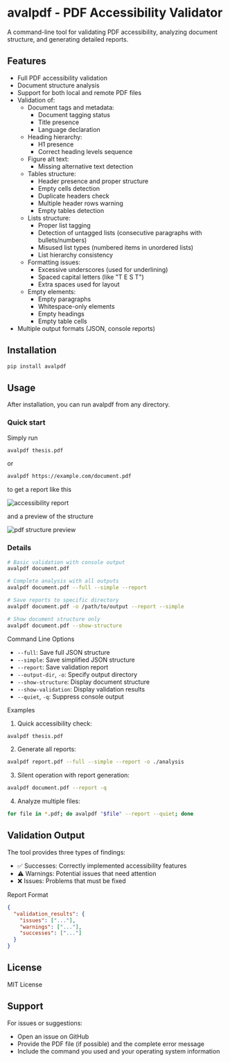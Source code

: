 # avalpdf - PDF Accessibility Validator

A command-line tool for validating PDF accessibility, analyzing document structure, and generating detailed reports.

## Features

- Full PDF accessibility validation
- Document structure analysis 
- Support for both local and remote PDF files
- Validation of:
  - Document tags and metadata:
    - Document tagging status
    - Title presence
    - Language declaration
  - Heading hierarchy:
    - H1 presence
    - Correct heading levels sequence
  - Figure alt text:
    - Missing alternative text detection
  - Tables structure:
    - Header presence and proper structure
    - Empty cells detection
    - Duplicate headers check
    - Multiple header rows warning
    - Empty tables detection
  - Lists structure:
    - Proper list tagging
    - Detection of untagged lists (consecutive paragraphs with bullets/numbers)
    - Misused list types (numbered items in unordered lists)
    - List hierarchy consistency
  - Formatting issues:
    - Excessive underscores (used for underlining)
    - Spaced capital letters (like "T E S T")
    - Extra spaces used for layout
  - Empty elements:
    - Empty paragraphs
    - Whitespace-only elements
    - Empty headings
    - Empty table cells
- Multiple output formats (JSON, console reports)

## Installation

```bash
pip install avalpdf
```

## Usage
After installation, you can run avalpdf from any directory.

### Quick start
Simply run
```sh
avalpdf thesis.pdf
```

or 

```sh
avalpdf https://example.com/document.pdf
```

to get a report like this

![accessibility report](https://github.com/user-attachments/assets/6f9fc73e-7bcc-4e8a-8c51-0000e11f18cf)

and a preview of the structure

![pdf structure preview](https://github.com/user-attachments/assets/d09266bc-39af-4e02-b477-55cbf72a95d5)


### Details

```sh
# Basic validation with console output
avalpdf document.pdf

# Complete analysis with all outputs
avalpdf document.pdf --full --simple --report

# Save reports to specific directory
avalpdf document.pdf -o /path/to/output --report --simple

# Show document structure only
avalpdf document.pdf --show-structure
```

Command Line Options
* `--full`: Save full JSON structure
* `--simple`: Save simplified JSON structure
* `--report`: Save validation report
* `--output-dir`, `-o`: Specify output directory
* `--show-structure`: Display document structure
* `--show-validation`: Display validation results
* `--quiet`, `-q`: Suppress console output

Examples
1. Quick accessibility check:
```sh
avalpdf thesis.pdf
```

2. Generate all reports:
```sh
avalpdf report.pdf --full --simple --report -o ./analysis
```

3. Silent operation with report generation:
```sh
avalpdf document.pdf --report -q
```

4. Analyze multiple files:
```sh
for file in *.pdf; do avalpdf "$file" --report --quiet; done
```

## Validation Output
The tool provides three types of findings:

* ✅ Successes: Correctly implemented accessibility features
* ⚠️ Warnings: Potential issues that need attention
* ❌ Issues: Problems that must be fixed

Report Format
```json
{
  "validation_results": {
    "issues": ["..."],
    "warnings": ["..."],
    "successes": ["..."]
  }
}
```
## License
MIT License

## Support
For issues or suggestions:

* Open an issue on GitHub
* Provide the PDF file (if possible) and the complete error message
* Include the command you used and your operating system information
